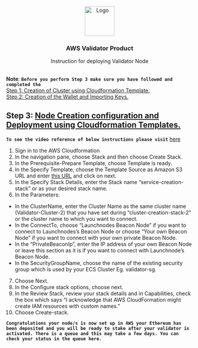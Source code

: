

<br />
<p align="center">
  <a href="https://www.launchnodes.com/">
    <img src="https://logo-public.s3.us-east-2.amazonaws.com/app+icon.png" alt="Logo" width="80" height="80">
  </a>

  <h3 align="center">AWS Validator Product</h3>

  <p align="center">
    Instruction for deploying Validator Node
    <br />
   <br />
    
  </p>
</p>

**Note**: **`Before you perform Step 3 make sure you have followed and completed the`**<br />
[Step 1: Creation of Cluster using Cloudformation Template.](https://docs.google.com/document/d/1gvCvYPKeZ3xUk9R1qXl8ALTo8PTOdgxSnCmob8Yh2RA/edit?usp=sharing)<br/>
[Step 2: Creation of the Wallet and Importing Keys.](https://github.com/launchnodes/ValidatorNodeProduct/tree/main/Scripts)

## Step 3: [Node Creation configuration and Deployment using Cloudformation Templates.](https://docs.google.com/document/d/1gvCvYPKeZ3xUk9R1qXl8ALTo8PTOdgxSnCmob8Yh2RA/edit?usp=sharing)

 **`To see the video reference of below instructions please visit`** [here](https://drive.google.com/file/d/1CaLbWgPudVTfuDvMQ2vlcuqtj9wtrVNP/view?usp=sharing)

1. Sign in to the AWS Cloudformation 
2. In the navigation pane, choose Stack and then choose Create Stack.	
3. In the Prerequisite-Prepare Template, choose Template is ready.
4. In the Specify Template, choose the Template Source as Amazon S3 URL and enter [this URL](https://cfmainnet.s3.eu-west-2.amazonaws.com/MainnetPhase2-v2.json) and click on next.
5. In the Specify Stack Details, enter the Stack name “service-creation-stack” or as your desired stack name.
6. In the Parameters:

  - In the ClusterName, enter the Cluster Name as the same cluster name (Validator-Cluster-2) that you have set during “cluster-creation-stack-2” or the cluster name to which you want to connect.
  - In the ConnectTo, choose “Launchnodes Beacon Node” if you want to connect to Launchnodes’s Beacon Node or choose “Your own Beacon Node” if you want to connect with your own private Beacon Node.
  - In the “PrivateBeaconIp”, enter the IP address of your own Beacon Node or leave this section as it is if you want to connect with Launchnode’s Beacon Node.
  - In the SecurityGroupName, choose the name of the existing security group which is used by your ECS Cluster Eg. validator-sg.

7. Choose Next.
8. In the Configure stack options, choose next.
9. In the Review Stack, review your stack details and in Capabilities, check the box which says “I acknowledge that AWS CloudFormation might create IAM resources with custom names.”
10. Choose Create-stack.



**`Congratulations your node/s is now set up in AWS your Ethereum has been deposited and you will be ready to stake after your validator is activated. There is a queue and this may take a few days. You can check your status in the queue here.`**
